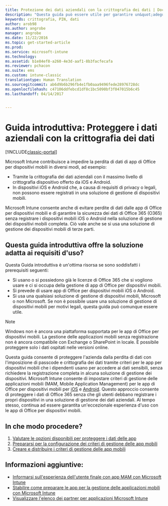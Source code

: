 ```yaml
---
title: Protezione dei dati aziendali con la crittografia dei dati | Documentazione Microsoft
description: "Questa guida può essere utile per garantire un&quot;adeguata protezione dell&quot;azienda dalla perdita di dati con la crittografia del passcode e dei dati tramite l&quot;imposizione di criteri per le app per dispositivi mobili."
keywords: crittografia, PIN, dati
author: arob98
ms.author: angrobe
manager: angrobe
ms.date: 11/22/2016
ms.topic: get-started-article
ms.prod: 
ms.service: microsoft-intune
ms.technology: 
ms.assetid: b1e84ef8-a260-4e3d-aaf1-8b3facfecafa
ms.reviewer: pchacon
ms.suite: ems
ms.custom: intune-classic
translationtype: Human Translation
ms.sourcegitcommit: ab6d9b6b296fb4e1fb0aaa9496fede28976728dc
ms.openlocfilehash: c47106ddfebcd1df8c1bc5090bf3f047015b6c45
ms.lasthandoff: 04/14/2017


---
```


# <a name="quick-start-guide-protect-company-data-with-data-encryption"></a>Guida introduttiva: Proteggere i dati aziendali con la crittografia dei dati

[!INCLUDE[classic-portal](../includes/classic-portal.md)]

Microsoft Intune contribuisce a impedire la perdita di dati di app di Office per dispositivi mobili in diversi modi, ad esempio:
- Tramite la crittografia dei dati aziendali con il massimo livello di crittografia dispositivo offerto da iOS e Android.
- In dispositivi iOS e Android che, a causa di requisiti di privacy o legali, non possono essere registrati in una soluzione di gestione di dispositivi mobili.

Microsoft Intune consente anche di evitare perdite di dati dalle app di Office per dispositivi mobili e di garantire la sicurezza dei dati di Office 365 (O365) senza registrare i dispositivi mobili iOS o Android nella soluzione di gestione dei dispositivi mobili completa. Ciò vale anche se si usa una soluzione di gestione dei dispositivi mobili di terze parti.

## <a name="is-this-quick-start-guide-right-for-me"></a>Questa guida introduttiva offre la soluzione adatta ai requisiti d'uso?
Questa Guida introduttiva è un'ottima risorsa se sono soddisfatti i prerequisiti seguenti:
- Si usano o si possiedono già le licenze di Office 365 che si vogliono usare e ci si occupa della gestione di app di Office per dispositivi mobili.
- Si prevede di usare app di Office per dispositivi mobili iOS o Android.
- Si usa una qualsiasi soluzione di gestione di dispositivi mobili, Microsoft o non Microsoft. Se non è possibile usare una soluzione di gestione di dispositivi mobili per motivi legali, questa guida può comunque essere utile.

> [!NOTE]
> Windows non è ancora una piattaforma supportata per le app di Office per dispositivi mobili. La gestione delle applicazioni mobili senza registrazione non è ancora compatibile con Exchange o SharePoint in locale. È possibile proteggere solo i dati ospitati nelle versioni online.

Questa guida consente di proteggere l'azienda dalla perdita di dati con l'imposizione di passcode e crittografia dei dati tramite criteri per le app per dispositivi mobili che i dipendenti usano per accedere ai dati sensibili, senza richiedere la registrazione completa in alcuna soluzione di gestione dei dispositivi. Microsoft Intune consente di impostare criteri di gestione delle applicazioni mobili (MAM, Mobile Application Management) per le app di Office per dispositivi mobili per [iOS](https://products.office.com/mobile/office-mobile-apps-for-ios) e [Android](https://products.office.com/mobile/office-mobile-apps-for-android). Questo approccio consente di proteggere i dati di Office 365 senza che gli utenti debbano registrare i propri dispositivi in una soluzione di gestione dei dati aziendali. Al tempo stesso, continua ad essere garantita un'eccezionale esperienza d'uso con le app di Office per dispositivi mobili.

## <a name="how-do-i-do-it"></a>In che modo procedere?
1.    [Valutare le opzioni disponibili per proteggere i dati delle app](/intune/deploy-use/protect-app-data-using-mobile-app-management-policies-with-microsoft-intune)
2.    [Prepararsi per la configurazione dei criteri di gestione delle app mobili](/intune/deploy-use/get-ready-to-configure-mobile-app-management-policies-with-microsoft-intune)
3.    [Creare e distribuire i criteri di gestione delle app mobili](/intune/deploy-use/create-and-deploy-mobile-app-management-policies-with-microsoft-intune)

## <a name="additional-information"></a>Informazioni aggiuntive:
- [Informarsi sull'esperienza dell'utente finale con app MAM con Microsoft Intune](/intune/deploy-use/end-user-experience-for-mam-enabled-apps-with-microsoft-intune)
- [Stabilire come preparare le app per la gestione delle applicazioni mobili con Microsoft Intune](/intune/deploy-use/decide-how-to-prepare-apps-for-mobile-application-management-with-microsoft-intune)
- [Visualizzare l'elenco dei partner per applicazioni Microsoft Intune](https://www.microsoft.com/cloud-platform/microsoft-intune-partners)

